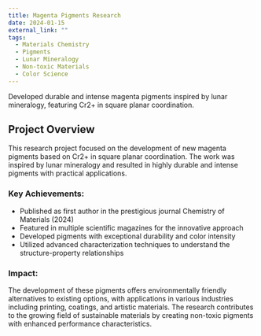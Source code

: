 ```yaml
---
title: Magenta Pigments Research
date: 2024-01-15
external_link: ""
tags:
  - Materials Chemistry
  - Pigments
  - Lunar Mineralogy
  - Non-toxic Materials
  - Color Science
---
```


Developed durable and intense magenta pigments inspired by lunar mineralogy, featuring Cr2+ in square planar coordination.

<!--more-->

## Project Overview

This research project focused on the development of new magenta pigments based on Cr2+ in square planar coordination. The work was inspired by lunar mineralogy and resulted in highly durable and intense pigments with practical applications.

### Key Achievements:

- Published as first author in the prestigious journal Chemistry of Materials (2024)
- Featured in multiple scientific magazines for the innovative approach
- Developed pigments with exceptional durability and color intensity
- Utilized advanced characterization techniques to understand the structure-property relationships

### Impact:

The development of these pigments offers environmentally friendly alternatives to existing options, with applications in various industries including printing, coatings, and artistic materials. The research contributes to the growing field of sustainable materials by creating non-toxic pigments with enhanced performance characteristics.